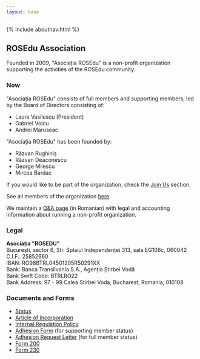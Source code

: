 ```yaml
---
layout: base
---
```


{% include aboutnav.html %}

## ROSEdu Association

Founded in 2009, "Asociația ROSEdu" is a non-profit organization supporting the activities of the ROSEdu community.

### Now

"Asociația ROSEdu" consists of full members and supporting members, led by the Board of Directors consisting of:

 * Laura Vasilescu (President)
 * Gabriel Voicu
 * Andrei Maruseac

"Asociația ROSEdu" has been founded by:

 * Răzvan Rughiniș
 * Răzvan Deaconescu
 * George Milescu
 * Mircea Bardac

If you would like to be part of the organization, check the [Join Us][aboutus] section.

See all members of the organization [here][members].

We maintain a [Q&A page][qa] (in Romanian) with legal and accounting information about running a non-profit organization.

[qa]: http://rosedu.github.com/legal-qa/qa.html
[aboutus]: {{site.basepath}}aboutus#joinus
[members]: https://docs.google.com/spreadsheet/pub?key=0Ai6_as_hLrdodHp5dGczTlNlLUtHNUVMT3NJMFJBMmc&output=html

### Legal

**Asociația "ROSEDU"** <br />
București, sector 6, Str. Splaiul Independenței 313, sala EG106c, 060042 <br />
C.I.F.: 25852660 <br />
IBAN: RO98BTRL04501205R50291XX <br />
Bank: Banca Transilvania S.A., Agenția Știrbei Vodă <br />
Bank Swift Code: BTRLRO22 <br />
Bank Address: 97 - 99 Calea Stirbei Voda, Bucharest, Romania, 010108 <br />

### Documents and Forms

 * [Status](https://docs.google.com/document/d/1dNK9OBY0ilfq68GscWe9auYFkmJy5_w1N1qdciTw5b0/pub)
 * [Article of Incorporation](https://docs.google.com/document/d/1hJtfJ08vcbXK06DYZMA_c4z82CWUpGAmCqzZ97qBykg/pub)
 * [Internal Regulation Policy](https://docs.google.com/document/d/1xeFUTF28Ncb2E1doH3bhH-Terl2Wn-ap-eI9EB0kR70/pub)
 * [Adhesion Form](https://docs.google.com/uc?export=download&id=0By6_as_hLrdobFBMRHF4WXBneDg) (for supporting member status)
 * [Adhesion Request Letter](https://docs.google.com/uc?export=download&id=0By6_as_hLrdob0FwRFVpQmNnckE) (for full member status)
 * [Form 200](https://docs.google.com/uc?export=download&id=0By6_as_hLrdoMXBMaVM3Y05nQjQ)
 * [Form 230](https://docs.google.com/uc?export=download&id=0By6_as_hLrdoYzJLN3B4TlJUNEE)
